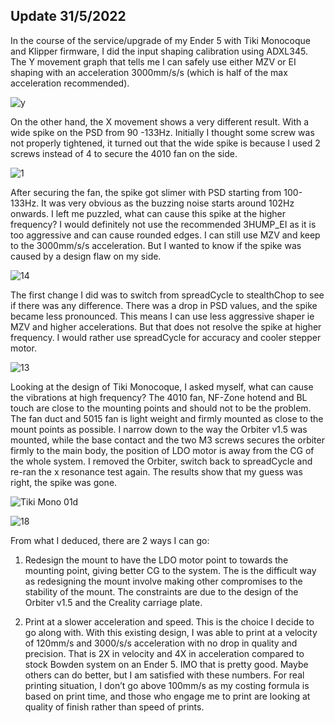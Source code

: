 ## Update 31/5/2022
In the course of the service/upgrade of my Ender 5 with Tiki Monocoque and Klipper firmware, I did the input shaping calibration using ADXL345. The Y movement graph that tells me I can safely use either MZV or EI shaping with an acceleration 3000mm/s/s (which is half of the max acceleration recommended). 

![y](https://user-images.githubusercontent.com/68491566/171136662-27bd9a44-ba3b-4d79-9a41-82d6bea090fa.png)

On the other hand, the X movement shows a very different result. With a wide spike on the PSD from 90 -133Hz. Initially I thought some screw was not properly tightened, it turned out that the wide spike is because I used 2 screws instead of 4 to secure the 4010 fan on the side. 

![1](https://user-images.githubusercontent.com/68491566/171137114-46f61785-a393-4a17-a40e-4a14f1263b8b.png)

After securing the fan, the spike got slimer with PSD starting from 100-133Hz. It was very obvious as the buzzing noise starts around 102Hz onwards. I left me puzzled, what can cause this spike at the higher frequency? I would definitely not use the recommended 3HUMP_EI as it is too aggressive and can cause rounded edges. I can still use MZV and keep to the 3000mm/s/s acceleration. But I wanted to know if the spike was caused by a design flaw on my side. 

![14](https://user-images.githubusercontent.com/68491566/171137277-9740b5bc-044a-4432-a28c-129397bc89d3.png)

The first change I did was to switch from spreadCycle to stealthChop to see if there was any difference. There was a drop in PSD values, and the spike became less pronounced. This means I can use less aggressive shaper ie MZV and higher accelerations. But that does not resolve the spike at higher frequency. I would rather use spreadCycle for accuracy and cooler stepper motor.  

![13](https://user-images.githubusercontent.com/68491566/171137397-59d0dbda-570f-4c48-b91e-dc8a1c3f69c0.png)

Looking at the design of Tiki Monocoque, I asked myself, what can cause the vibrations at high frequency? The 4010 fan, NF-Zone hotend and BL touch are close to the mounting points and should not to be the problem. The fan duct and 5015 fan is light weight and firmly mounted as close to the mount points as possible. 
I narrow down to the way the Orbiter v1.5 was mounted, while the base contact and the two M3 screws secures the orbiter firmly to the main body, the position of LDO motor is away from the CG of the whole system. I removed the Orbiter, switch back to spreadCycle and re-ran the x resonance test again. The results show that my guess was right, the spike was gone. 

![Tiki Mono 01d](https://user-images.githubusercontent.com/68491566/171146042-b09ee53a-4ac1-4a41-88ed-d1c588a577b6.png)

![18](https://user-images.githubusercontent.com/68491566/171137757-cc33ca8f-1f41-4687-8a0c-3d9fcbc620df.png)

From what I deduced, there are 2 ways I can go:
1.	Redesign the mount to have the LDO motor point to towards the mounting point, giving better CG to the system. The is the difficult way as redesigning the mount involve making other compromises to the stability of the mount. The constraints are due to the design of the Orbiter v1.5 and the Creality carriage plate. 

2.	Print at a slower acceleration and speed. This is the choice I decide to go along with. With this existing design, I was able to print at a velocity of 120mm/s and 3000/s/s acceleration with no drop in quality and precision. That is 2X in velocity and 4X in acceleration compared to stock Bowden system on an Ender 5. IMO that is pretty good. Maybe others can do better, but I am satisfied with these numbers. For real printing situation, I don’t go above 100mm/s as my costing formula is based on print time, and those who engage me to print are looking at quality of finish rather than speed of prints.
